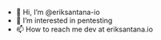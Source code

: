 - 👋 Hi, I’m @eriksantana-io
- 👀 I’m interested in pentesting
- 📫 How to reach me dev at eriksantana.io

<!---
eriksantana-io/eriksantana-io is a ✨ special ✨ repository because its `README.md` (this file) appears on your GitHub profile.
You can click the Preview link to take a look at your changes.
--->
